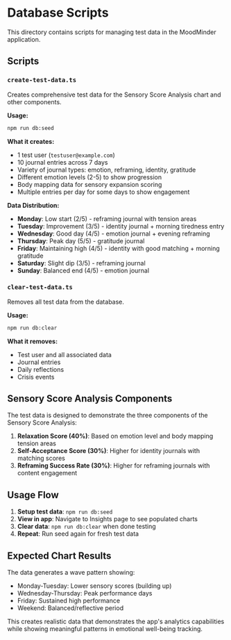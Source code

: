 # Database Scripts

This directory contains scripts for managing test data in the MoodMinder application.

## Scripts

### `create-test-data.ts`
Creates comprehensive test data for the Sensory Score Analysis chart and other components.

**Usage:**
```bash
npm run db:seed
```

**What it creates:**
- 1 test user (`testuser@example.com`)
- 10 journal entries across 7 days
- Variety of journal types: emotion, reframing, identity, gratitude
- Different emotion levels (2-5) to show progression
- Body mapping data for sensory expansion scoring
- Multiple entries per day for some days to show engagement

**Data Distribution:**
- **Monday**: Low start (2/5) - reframing journal with tension areas
- **Tuesday**: Improvement (3/5) - identity journal + morning tiredness entry
- **Wednesday**: Good day (4/5) - emotion journal + evening reframing
- **Thursday**: Peak day (5/5) - gratitude journal
- **Friday**: Maintaining high (4/5) - identity with good matching + morning gratitude
- **Saturday**: Slight dip (3/5) - reframing journal
- **Sunday**: Balanced end (4/5) - emotion journal

### `clear-test-data.ts`
Removes all test data from the database.

**Usage:**
```bash
npm run db:clear
```

**What it removes:**
- Test user and all associated data
- Journal entries
- Daily reflections
- Crisis events

## Sensory Score Analysis Components

The test data is designed to demonstrate the three components of the Sensory Score Analysis:

1. **Relaxation Score (40%)**: Based on emotion level and body mapping tension areas
2. **Self-Acceptance Score (30%)**: Higher for identity journals with matching scores
3. **Reframing Success Rate (30%)**: Higher for reframing journals with content engagement

## Usage Flow

1. **Setup test data**: `npm run db:seed`
2. **View in app**: Navigate to Insights page to see populated charts
3. **Clear data**: `npm run db:clear` when done testing
4. **Repeat**: Run seed again for fresh test data

## Expected Chart Results

The data generates a wave pattern showing:
- Monday-Tuesday: Lower sensory scores (building up)
- Wednesday-Thursday: Peak performance days
- Friday: Sustained high performance
- Weekend: Balanced/reflective period

This creates realistic data that demonstrates the app's analytics capabilities while showing meaningful patterns in emotional well-being tracking.